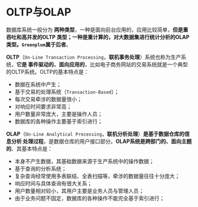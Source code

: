 OLTP与OLAP
================================================================================
数据库系统一般分为 **两种类型**，一种是面向前台应用的，应用比较简单，**但是重吞吐和高并发的OLTP
类型；一种是重计算的，对大数据集进行统计分析的OLAP类型。`Greenplum`属于后者**。

**OLTP**（`On-Line Transaction Processing`，**联机事务处理**）系统也称为生产系统，**它是
事件驱动的、面向应用的**，比如电子商务网站的交易系统就是一个典型的OLTP系统。OLTP的基本特点是：
+ 数据在系统中产生；
+ 基于交易的处理系统（`Transaction-Based`）；
+ 每次交易牵涉的数据量很小；
+ 对响应时间要求非常高；
+ 用户数量非常庞大，主要是操作人员；
+ 数据库的各种操作主要基于索引进行；

**OLAP**（`On-Line Analytical Processing`，**联机分析处理**）**是基于数据仓库的信息分析
处理过程**，是数据仓库的用户接口部分。**OLAP系统是跨部门的、面向主题的**、其基本特点是：
+ 本身不产生数据，其基础数据来源于生产系统中的操作数据；
+ 基于查询的分析系统；
+ 复杂查询经常使用多表联结、全表扫描等，牵涉的数据量往往十分庞大；
+ 响应时间与具体查询有很大关系；
+ 用户数量相对较小，其用户主要是业务人员与管理人员；
+ 由于业务问题不固定，数据库的各种操作不能完全基于索引进行；
